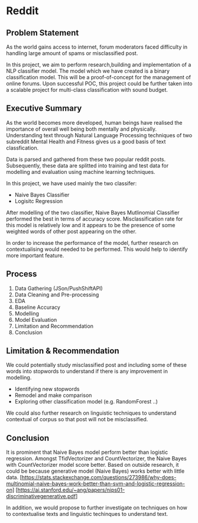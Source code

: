 # Reddit

## Problem Statement

As the world gains access to internet, forum moderators faced difficulty in handling large amount of spams or misclassified post.

In this project, we aim to perform research,building and implementation of a NLP classifier model. The model which we have created is a binary classification model. This will be a proof-of-concept for the management of online forums. Upon successful POC, this project could be further taken into a scalable project for multi-class classification with sound budget.

## Executive Summary

As the world becomes more developed, human beings have realised the importance of overall well being both mentally and physically. Understanding text through Natural Language Processing techniques of two subreddit Mental Health and Fitness gives us a good basis of text classfication.

Data is parsed and gathered from these two popular reddit posts. Subsequently, these data are splitted into training and test data for modelling and evaluation using machine learning techniques.

In this project, we have used mainly the two classifer:

- Naive Bayes Classifier
- Logisitc Regression

After modelling of the two classifier, Naive Bayes Mutlinomial Classifier performed the best in terms of accuracy score. Misclassification rate for this model is relatively low and it appears to be the presence of some weighted words of other post appearing on the other.

In order to increase the performance of the model, further research on contextualising would needed to be performed. This would help to identify more important feature.



## Process

1. Data Gathering (JSon/PushShiftAPI)
2. Data Cleaning and Pre-processing
3. EDA
4. Baseline Accuracy
5. Modelling
6. Model Evaluation
7. Limitation and Recommendation
8. Conclusion

## Limitation & Recommendation

We could potentially study misclassified post and including some of these words into stopwords to understand if there is any improvement in modelling.

- Identifying new stopwords
- Remodel and make comparison
- Exploring other classification model (e.g. RandomForest ..)

We could also further research on linguistic techniques to understand contextual of corpus so that post will not be misclassified.

## Conclusion



It is prominent that Naive Bayes model perform better than logistic regression. Amongst TfidVectorizer and CountVectorizer, the Naive Bayes with CountVectorizer model score better. Based on outside research, it could be because generative model (Naive Bayes) works better with little data. 
[https://stats.stackexchange.com/questions/273986/why-does-multinomial-naive-bayes-work-better-than-svm-and-logistic-regression-on]
[https://ai.stanford.edu/~ang/papers/nips01-discriminativegenerative.pdf]

In addition, we would propose to further investigate on techniques on how to contextualise texts and linguistic techinques to understand text.






